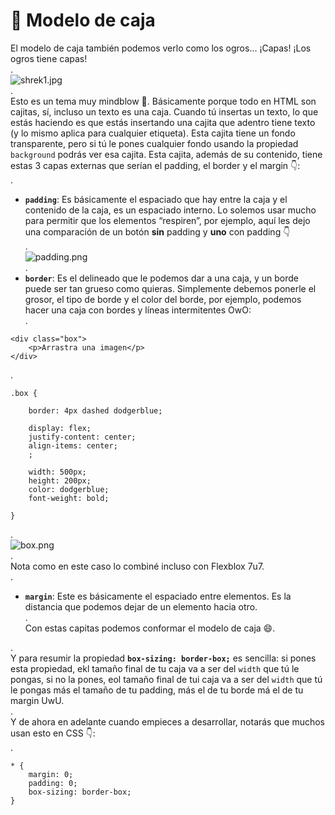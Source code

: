 # 🎯 Modelo de caja



El modelo de caja también podemos verlo como los ogros… ¡Capas! ¡Los ogros tiene capas!\
.\
![shrek1.jpg](https://static.platzi.com/media/user\_upload/shrek1-c1e4604f-23b3-4fab-b844-8e16e2986bbe.jpg)\
.\
Esto es un tema muy mindblow 🤯. Básicamente porque todo en HTML son cajitas, sí, incluso un texto es una caja. Cuando tú insertas un texto, lo que estás haciendo es que estás insertando una cajita que adentro tiene texto (y lo mismo aplica para cualquier etiqueta). Esta cajita tiene un fondo transparente, pero si tú le pones cualquier fondo usando la propiedad `background` podrás ver esa cajita. Esta cajita, además de su contenido, tiene estas 3 capas externas que serían el padding, el border y el margin 👇:\
.

* **`padding`**: Es básicamente el espaciado que hay entre la caja y el contenido de la caja, es un espaciado interno. Lo solemos usar mucho para permitir que los elementos “respiren”, por ejemplo, aquí les dejo una comparación de un botón **sin** padding y **uno** con padding 👇\
  .\
  ![padding.png](https://static.platzi.com/media/user\_upload/padding-46ae4565-4049-482e-9a24-a7e21040468a.jpg)\
  .
* **`border`**: Es el delineado que le podemos dar a una caja, y un borde puede ser tan grueso como quieras. Simplemente debemos ponerle el grosor, el tipo de borde y el color del borde, por ejemplo, podemos hacer una caja con bordes y líneas intermitentes OwO:\
  .

```
<div class="box">
    <p>Arrastra una imagen</p>
</div>
```

.

```
.box {

    border: 4px dashed dodgerblue;

    display: flex;
    justify-content: center;
    align-items: center;
    ;

    width: 500px;
    height: 200px;
    color: dodgerblue;
    font-weight: bold;

}
```

.\
![box.png](https://static.platzi.com/media/user\_upload/box-b34571e7-c884-47d8-af3e-b5743441c6c9.jpg)\
.\
Nota como en este caso lo combiné incluso con Flexblox 7u7.\
.

* **`margin`**: Este es básicamente el espaciado entre elementos. Es la distancia que podemos dejar de un elemento hacia otro.\
  .\
  Con estas capitas podemos conformar el modelo de caja 😄.

.\
Y para resumir la propiedad **`box-sizing: border-box;`** es sencilla: si pones esta propiedad, ekl tamaño final de tu caja va a ser del `width` que tú le pongas, si no la pones, eol tamaño final de tui caja va a ser del `width` que tú le pongas más el tamaño de tu padding, más el de tu borde má el de tu margin UwU.\
.\
Y de ahora en adelante cuando empieces a desarrollar, notarás que muchos usan esto en CSS 👇:\
.

```
* {
    margin: 0;
    padding: 0;
    box-sizing: border-box;
}
```
